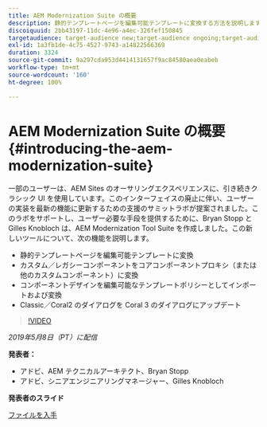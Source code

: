 ```yaml
---
title: AEM Modernization Suite の概要
description: 静的テンプレートページを編集可能テンプレートに変換する方法を説明します。カスタムまたはレガシーのコンポーネントをコアコンポーネントプロキシに変換する方法などを説明します。
discoiquuid: 2bb43197-11dc-4e96-a4ec-326fef150845
targetaudience: target-audience new;target-audience ongoing;target-audience upgrader
exl-id: 1a3fb1de-4c75-4527-9743-a14822566369
duration: 3324
source-git-commit: 9a297cda953d4414131657f9ac84580aea0eabeb
workflow-type: tm+mt
source-wordcount: '160'
ht-degree: 100%

---
```


# AEM Modernization Suite の概要{#introducing-the-aem-modernization-suite}

一部のユーザーは、AEM Sites のオーサリングエクスペリエンスに、引き続きクラシック UI を使用しています。このインターフェイスの廃止に伴い、ユーザーの実装を最新の機能に更新するための支援のサミットラボが提案されました。このラボをサポートし、ユーザー必要な手段を提供するために、Bryan Stopp と Gilles Knobloch は、AEM Modernization Tool Suite を作成しました。この新しいツールについて、次の機能を説明します。

* 静的テンプレートページを編集可能テンプレートに変換
* カスタム／レガシーコンポーネントをコアコンポーネントプロキシ（または他のカスタムコンポーネント）に変換
* コンポーネントデザインを編集可能なテンプレートポリシーとしてインポートおよび変換
* Classic／Coral2 のダイアログを Coral 3 のダイアログにアップデート

>[!VIDEO](https://video.tv.adobe.com/v/27322?quality=9)

*2019年5月8日（PT）に配信*

**発表者：**

* アドビ、AEM テクニカルアーキテクト、Bryan Stopp
* アドビ、シニアエンジニアリングマネージャー、Gilles Knobloch

**発表者のスライド**

[ファイルを入手](assets/modernization-toolsaemgems.pdf)
